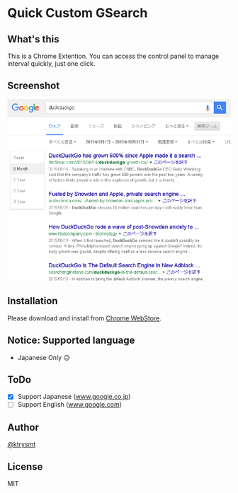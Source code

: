 # Quick Custom GSearch

## What's this

This is a Chrome Extention.
You can access the control panel to manage interval quickly, just one click.

## Screenshot

![Screenshot](./capture.png)

## Installation

Please download and install from [Chrome WebStore](https://chrome.google.com/webstore/detail/quick-custom-gsearch/dcdmfmmmmpjgfaffnaokjpifnihmhaon?utm_source=chrome-app-launcher-info-dialog).

## Notice: Supported language

- Japanese Only :disappointed_relieved:

## ToDo 

- [x] Support Japanese (www.google.co.jp)
- [ ] Support English (www.google.com)

## Author

[@ktrysmt](https://github.com/ktrysmt)

## License

MIT
